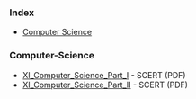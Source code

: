 ### Index

* [Computer Science](#computer-science)


### <a id="Computer Science"></a>Computer-Science

* [XI_Computer_Science_Part_I](https://samagra.kite.kerala.gov.in/files/samagra-resource/uploads/tbookscmq/Class_XI/CompSciencepart1/XI_Computer_Science_Part_1.pdf) - SCERT (PDF)
* [XI_Computer_Science_Part_II](https://samagra.kite.kerala.gov.in/files/samagra-resource/uploads/tbookscmq/Class_XI/CompSciencepart1/XI_Computer_Science_Part_II.pdf) - SCERT (PDF)

